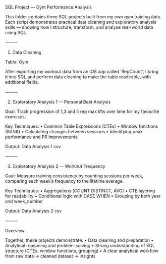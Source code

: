 SQL Project — Gym Performance Analysis

This folder contains three SQL projects built from my own gym training data.
Each script demonstrates practical data cleaning and exploratory analysis skills — showing how I structure, transform, and analyse real-world data using SQL.

⸻

1. Data Cleaning

Table: Gym

After exporting my workout data from an iOS app called 'RepCount', I bring it into SQL and perform data cleaning to make the table readeable, with additional fields.

⸻

2. Exploratory Analysis 1 — Personal Best Analysis

Goal:
Track progression of 1,3 and 5 rep max lifts over time for my favourite exercises.

Key Techniques:
	•	Common Table Expressions (CTEs)
	•	Window functions (RANK)
	•	Calculating changes between sessions
	•	Identifying peak performance and PR improvements

Output: Data Analysis 1 csv

⸻

3. Exploratory Analysis 2 — Workout Frequency

Goal:
Measure training consistency by counting sessions per week, comparing each week’s frequency to the lifetime average.

Key Techniques:
	•	Aggregations (COUNT DISTINCT, AVG)
	•	CTE layering for readability
	•	Conditional logic with CASE WHEN
	•	Grouping by both year and week_number

Output: Data Analysis 2 csv

⸻

Overview

Together, these projects demonstrate:
	•	Data cleaning and preparation
	•	Analytical reasoning and problem-solving
	•	Strong understanding of SQL structure (CTEs, window functions, grouping)
	•	A clear analytical workflow from raw data → cleaned dataset → insights
